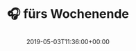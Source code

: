---
retweeted: false
source: <a href="https://about.twitter.com/products/tweetdeck" rel="nofollow">TweetDeck</a>
entities:
  hashtags: []
  symbols: []
  user_mentions: []
  urls:
  - url: https://t.co/OgZfAybj52
    expanded_url: https://twitter.com/gerdoblaster/status/1124258215838064640
    display_url: twitter.com/gerdoblaster/s…
    indices:
    - '18'
    - '41'
display_text_range:
- '0'
- '41'
favorite_count: '1'
id_str: '1124276416424632320'
truncated: false
retweet_count: '1'
id: '1124276416424632320'
possibly_sensitive: false
created_at: Fri May 03 11:36:00 +0000 2019
favorited: false
full_text: "\U0001F3A7 fürs Wochenende"
lang: de
quote_url: https://twitter.com/gerdoblaster/status/1124258215838064640
tags:
- pesos/twitter
date: '2019-05-03T11:36:00+00:00'
src: https://twitter.com/bascht/status/1124276416424632320
original_url: https://twitter.com/bascht/status/1124276416424632320
type: twitter_tweet
text: "\U0001F3A7 fürs Wochenende"
title: "\U0001F3A7 fürs Wochenende\n"

---